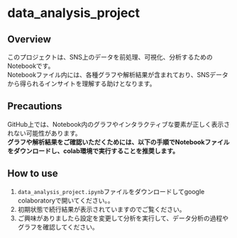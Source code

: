 # data_analysis_project

## Overview
このプロジェクトは、SNS上のデータを前処理、可視化、分析するためのNotebookです。  
Notebookファイル内には、各種グラフや解析結果が含まれており、SNSデータから得られるインサイトを理解する助けとなります。

## Precautions
GitHub上では、Notebook内のグラフやインタラクティブな要素が正しく表示されない可能性があります。  
**グラフや解析結果をご確認いただくためには、以下の手順でNotebookファイルをダウンロードし、colab環境で実行することを推奨します。**

## How to use
1. `data_analysis_project.ipynb`ファイルをダウンロードしてgoogle colaboratoryで開いてください。。
2. 初期状態で続行結果が表示されていますのでご覧ください。
3. ご興味がありましたら設定を変更して分析を実行して、データ分析の過程やグラフを確認してください。
